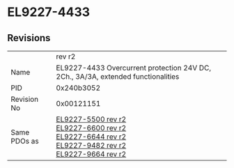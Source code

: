 # EL9227-4433

## Revisions
<table>
<tr>
<td></td>
<td>rev r2</td>
</tr>
<tr>
<td>Name</td>
<td>EL9227-4433 Overcurrent protection 24V DC, 2Ch., 3A/3A, extended functionalities</td>
</tr>
<tr>
<td>PID</td>
<td>0x240b3052</td>
</tr>
<tr>
<td>Revision No</td>
<td>0x00121151</td>
</tr>
<tr>
<td>Same PDOs as</td>
<td><a href="EL9227-5500.md">EL9227-5500 rev r2</a><br/><a href="EL9227-6600.md">EL9227-6600 rev r2</a><br/><a href="EL9227-6644.md">EL9227-6644 rev r2</a><br/><a href="EL9227-9482.md">EL9227-9482 rev r2</a><br/><a href="EL9227-9664.md">EL9227-9664 rev r2</a></td>
</tr>
</table>
